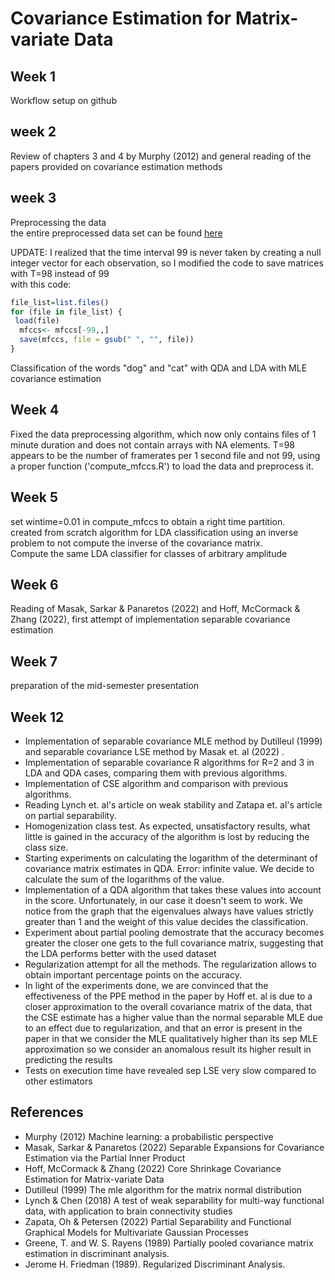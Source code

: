 <!-- README.md is generated from README.Rmd. Please edit that file -->

# Covariance Estimation for Matrix-variate Data

## Week 1<br>

Workflow setup on github<br>

## week 2<br>

Review of chapters 3 and 4 by Murphy (2012) and general reading of the papers provided on covariance estimation methods<br>

## week 3<br>

Preprocessing the data<br> the entire preprocessed data set can be found [here](https://drive.google.com/file/d/1fgwxos-W09WDOus4223DKIhLCvJItQsz/view?usp=share_link)

UPDATE: I realized that the time interval 99 is never taken by creating a null integer vector for each observation, so I modified the code to save matrices with T=98 instead of 99<br> with this code:<br>

``` r
file_list=list.files()
for (file in file_list) {
 load(file) 
  mfccs<- mfccs[-99,,]
  save(mfccs, file = gsub(" ", "", file))
}
```

Classification of the words "dog" and "cat" with QDA and LDA with MLE covariance estimation <br>

## Week 4<br>

Fixed the data preprocessing algorithm, which now only contains files of 1 minute duration and does not contain arrays with NA elements. T=98 appears to be the number of framerates per 1 second file and not 99, using a proper function ('compute_mfccs.R') to load the data and preprocess it.<br>

## Week 5<br>

set wintime=0.01 in compute_mfccs to obtain a right time partition. <br> created from scratch algorithm for LDA classification using an inverse problem to not compute the inverse of the covariance matrix.<br> Compute the same LDA classifier for classes of arbitrary amplitude <br>

## Week 6<br>
Reading of Masak, Sarkar & Panaretos (2022) and Hoff, McCormack & Zhang (2022), first attempt of implementation separable covariance estimation
<br>

## Week 7<br>
preparation of the mid-semester presentation

## Week 12<br>
<ul>
  <li>Implementation of separable covariance MLE method by Dutilleul (1999) and separable covariance LSE method by Masak et. al (2022) .</li>
  <li>Implementation of separable covariance R algorithms for R=2 and 3 in LDA and QDA cases, comparing them with previous algorithms.</li>
  <li>Implementation of CSE algorithm and comparison with previous algorithms.</li>
  <li>Reading Lynch et. al's article on weak stability and Zatapa et. al's article on partial separability.</li>
  <li>Homogenization class test. As expected, unsatisfactory results, what little is gained in the accuracy of the algorithm is lost by reducing the class size.</li>
  <li>Starting experiments on calculating the logarithm of the determinant of covariance matrix estimates in QDA. Error: infinite value. We decide to calculate the sum of the logarithms of the value. </li>
  <li>Implementation of a QDA algorithm that takes these values into account in the score.  Unfortunately, in our case it doesn't seem to work. We notice from the graph that the eigenvalues always have values strictly greater than 1 and the weight of this value decides the classification. </li>
  <li>Experiment about partial pooling demostrate that the accuracy becomes greater the closer one gets to the full covariance matrix, suggesting that the LDA performs better with the used dataset </li>
  <li>Regularization attempt for all the methods. The regularization allows to obtain important percentage points on the accuracy.</li>
<li>In light of the experiments done, we are convinced that the effectiveness of the PPE method in the paper by Hoff et. al is due to a closer approximation to the overall covariance matrix of the data, that the CSE estimate has a higher value than the normal separable MLE due to an effect due to regularization, and that an error is present in the paper in that we consider the MLE qualitatively higher than its sep MLE approximation so we consider an anomalous result its higher result in predicting the results</li>
<li> Tests on execution time have revealed sep LSE very slow compared to other estimators</li>
</ul>



## References

-   Murphy (2012) Machine learning: a probabilistic perspective
-   Masak, Sarkar & Panaretos (2022) Separable Expansions for Covariance Estimation via the Partial Inner Product
-   Hoff, McCormack & Zhang (2022) Core Shrinkage Covariance Estimation for Matrix-variate Data
-  Dutilleul (1999) The mle algorithm for the matrix normal distribution
-  Lynch & Chen (2018) A test of weak separability for multi-way functional data, with application to brain connectivity studies
-  Zapata, Oh & Petersen (2022) Partial Separability and Functional Graphical Models for Multivariate Gaussian Processes
-  Greene, T. and W. S. Rayens (1989) Partially pooled covariance matrix estimation in discriminant analysis.
- Jerome H. Friedman (1989). Regularized Discriminant Analysis. 
